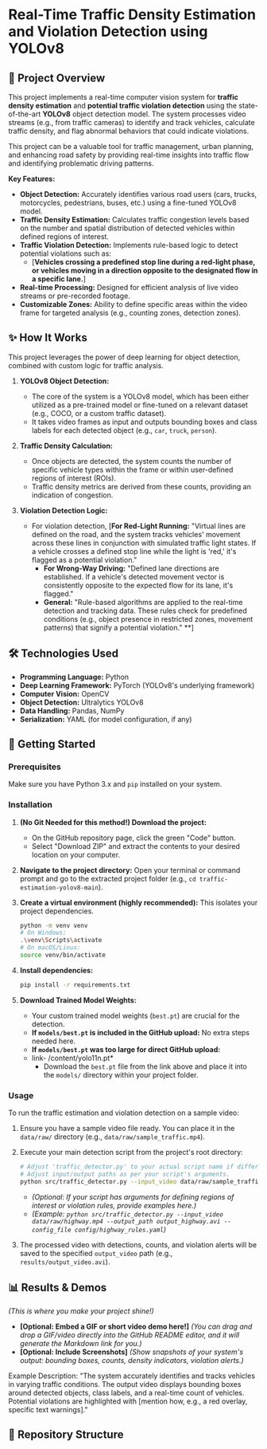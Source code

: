 # Real-Time Traffic Density Estimation and Violation Detection using YOLOv8

## 🚦 Project Overview

This project implements a real-time computer vision system for **traffic density estimation** and **potential traffic violation detection** using the state-of-the-art **YOLOv8** object detection model. The system processes video streams (e.g., from traffic cameras) to identify and track vehicles, calculate traffic density, and flag abnormal behaviors that could indicate violations.

This project can be a valuable tool for traffic management, urban planning, and enhancing road safety by providing real-time insights into traffic flow and identifying problematic driving patterns.

**Key Features:**
* **Object Detection:** Accurately identifies various road users (cars, trucks, motorcycles, pedestrians, buses, etc.) using a fine-tuned YOLOv8 model.
* **Traffic Density Estimation:** Calculates traffic congestion levels based on the number and spatial distribution of detected vehicles within defined regions of interest.
* **Traffic Violation Detection:** Implements rule-based logic to detect potential violations such as:
    * [**Vehicles crossing a predefined stop line during a red-light phase, or vehicles moving in a direction opposite to the designated flow in a specific lane.**]
* **Real-time Processing:** Designed for efficient analysis of live video streams or pre-recorded footage.
* **Customizable Zones:** Ability to define specific areas within the video frame for targeted analysis (e.g., counting zones, detection zones).

## ✨ How It Works

This project leverages the power of deep learning for object detection, combined with custom logic for traffic analysis.

1.  **YOLOv8 Object Detection:**
    * The core of the system is a YOLOv8 model, which has been either utilized as a pre-trained model or fine-tuned on a relevant dataset (e.g., COCO, or a custom traffic dataset).
    * It takes video frames as input and outputs bounding boxes and class labels for each detected object (e.g., `car`, `truck`, `person`).

2.  **Traffic Density Calculation:**
    * Once objects are detected, the system counts the number of specific vehicle types within the frame or within user-defined regions of interest (ROIs).
    * Traffic density metrics are derived from these counts, providing an indication of congestion.

3.  **Violation Detection Logic:**
    * For violation detection, [**For Red-Light Running:** "Virtual lines are defined on the road, and the system tracks vehicles' movement across these lines in conjunction with simulated traffic light states. If a vehicle crosses a defined stop line while the light is 'red,' it's flagged as a potential violation."
        * **For Wrong-Way Driving:** "Defined lane directions are established. If a vehicle's detected movement vector is consistently opposite to the expected flow for its lane, it's flagged."
        * **General:** "Rule-based algorithms are applied to the real-time detection and tracking data. These rules check for predefined conditions (e.g., object presence in restricted zones, movement patterns) that signify a potential violation."
**]

## 🛠️ Technologies Used

* **Programming Language:** Python
* **Deep Learning Framework:** PyTorch (YOLOv8's underlying framework)
* **Computer Vision:** OpenCV
* **Object Detection:** Ultralytics YOLOv8
* **Data Handling:** Pandas, NumPy
* **Serialization:** YAML (for model configuration, if any)

## 🚀 Getting Started

### Prerequisites

Make sure you have Python 3.x and `pip` installed on your system.

### Installation

1.  **(No Git Needed for this method!) Download the project:**
    * On the GitHub repository page, click the green "Code" button.
    * Select "Download ZIP" and extract the contents to your desired location on your computer.

2.  **Navigate to the project directory:**
    Open your terminal or command prompt and go to the extracted project folder (e.g., `cd traffic-estimation-yolov8-main`).

3.  **Create a virtual environment (highly recommended):**
    This isolates your project dependencies.
    ```bash
    python -m venv venv
    # On Windows:
    .\venv\Scripts\activate
    # On macOS/Linux:
    source venv/bin/activate
    ```

4.  **Install dependencies:**
    ```bash
    pip install -r requirements.txt
    ```

5.  **Download Trained Model Weights:**
    * Your custom trained model weights (`best.pt`) are crucial for the detection.
    * **If `models/best.pt` is included in the GitHub upload:** No extra steps needed here.
    * **If `models/best.pt` was too large for direct GitHub upload:**
    * link- /content/yolo11n.pt*
        * Download the `best.pt` file from the link above and place it into the `models/` directory within your project folder.

### Usage

To run the traffic estimation and violation detection on a sample video:

1.  Ensure you have a sample video file ready. You can place it in the `data/raw/` directory (e.g., `data/raw/sample_traffic.mp4`).

2.  Execute your main detection script from the project's root directory:
    ```bash
    # Adjust 'traffic_detector.py' to your actual script name if different.
    # Adjust input/output paths as per your script's arguments.
    python src/traffic_detector.py --input_video data/raw/sample_traffic.mp4 --output_video results/output_video.avi
    ```
    * *(Optional: If your script has arguments for defining regions of interest or violation rules, provide examples here.)*
    * *(Example: `python src/traffic_detector.py --input_video data/raw/highway.mp4 --output_path output_highway.avi --config_file config/highway_rules.yaml`)*

3.  The processed video with detections, counts, and violation alerts will be saved to the specified `output_video` path (e.g., `results/output_video.avi`).

## 📊 Results & Demos

*(This is where you make your project shine!)*

* **[Optional: Embed a GIF or short video demo here!]**
    *(You can drag and drop a GIF/video directly into the GitHub README editor, and it will generate the Markdown link for you.)*
* **[Optional: Include Screenshots]**
    *(Show snapshots of your system's output: bounding boxes, counts, density indicators, violation alerts.)*

Example Description:
"The system accurately identifies and tracks vehicles in varying traffic conditions. The output video displays bounding boxes around detected objects, class labels, and a real-time count of vehicles. Potential violations are highlighted with [mention how, e.g., a red overlay, specific text warnings]."

## 📁 Repository Structure
